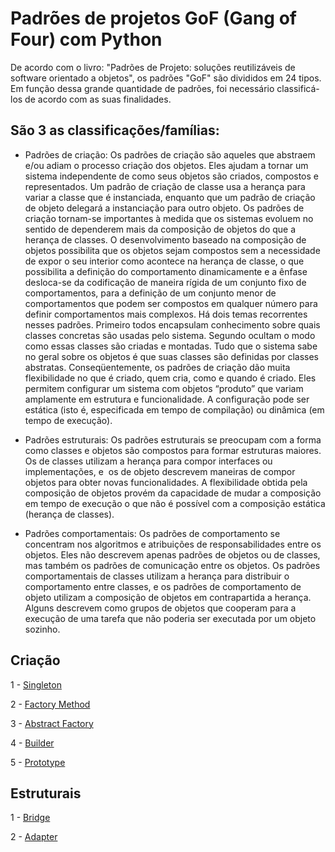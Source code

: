 # Padrões de projetos GoF (Gang of Four) com Python

De acordo com o livro: "Padrões de Projeto: soluções reutilizáveis de software orientado a objetos", os padrões "GoF" são divididos em 24 tipos. Em função dessa grande quantidade de padrões, foi necessário classificá-los de acordo com as suas finalidades.

## São 3 as classificações/famílias:

- Padrões de criação: Os padrões de criação são aqueles que abstraem e/ou adiam o processo criação dos objetos. Eles ajudam a tornar um sistema independente de como seus objetos são criados, compostos e representados. Um padrão de criação de classe usa a herança para variar a classe que é instanciada, enquanto que um padrão de criação de objeto delegará a instanciação para outro objeto. Os padrões de criação tornam-se importantes à medida que os sistemas evoluem no sentido de dependerem mais da composição de objetos do que a herança de classes. O desenvolvimento baseado na composição de objetos possibilita que os objetos sejam compostos sem a necessidade de expor o seu interior como acontece na herança de classe, o que possibilita a definição do comportamento dinamicamente e a ênfase desloca-se da codificação de maneira rígida de um conjunto fixo de comportamentos, para a definição de um conjunto menor de comportamentos que podem ser compostos em qualquer número para definir comportamentos mais complexos. Há dois temas recorrentes nesses padrões. Primeiro todos encapsulam conhecimento sobre quais classes concretas são usadas pelo sistema. Segundo ocultam o modo como essas classes são criadas e montadas. Tudo que o sistema sabe no geral sobre os objetos é que suas classes são definidas por classes abstratas. Conseqüentemente, os padrões de criação dão muita flexibilidade no que é criado, quem cria, como e quando é criado. Eles permitem configurar um sistema com objetos “produto” que variam amplamente em estrutura e funcionalidade. A configuração pode ser estática (isto é, especificada em tempo de compilação) ou dinâmica (em tempo de execução).

- Padrões estruturais: Os padrões estruturais se preocupam com a forma como classes e objetos são compostos para formar estruturas maiores. Os de classes utilizam a herança para compor interfaces ou implementações, e  os de objeto descrevem maneiras de compor objetos para obter novas funcionalidades. A flexibilidade obtida pela composição de objetos provém da capacidade de mudar a composição em tempo de execução o que não é possível com a composição estática (herança de classes).

- Padrões comportamentais: Os padrões de comportamento se concentram nos algoritmos e atribuições de responsabilidades entre os objetos. Eles não descrevem apenas padrões de objetos ou de classes, mas também os padrões de comunicação entre os objetos. Os padrões comportamentais de classes utilizam a herança para distribuir o comportamento entre classes, e os padrões de comportamento de objeto utilizam a composição de objetos em contrapartida a herança. Alguns descrevem como grupos de objetos que cooperam para a execução de uma tarefa que não poderia ser executada por um objeto sozinho.

## Criação

1 - [Singleton](src/singleton/)

2 - [Factory Method](src/factory_method/)

3 - [Abstract Factory](src/abstract_factory/)

4 - [Builder](src/builder/)

5 - [Prototype](src/prototype/)

## Estruturais

1 - [Bridge](src/bridge/)

2 - [Adapter](src/adapter/)
